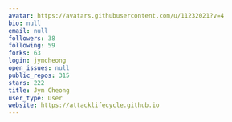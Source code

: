 ```yaml
---
avatar: https://avatars.githubusercontent.com/u/11232021?v=4
bio: null
email: null
followers: 38
following: 59
forks: 63
login: jymcheong
open_issues: null
public_repos: 315
stars: 222
title: Jym Cheong
user_type: User
website: https://attacklifecycle.github.io
---
```

